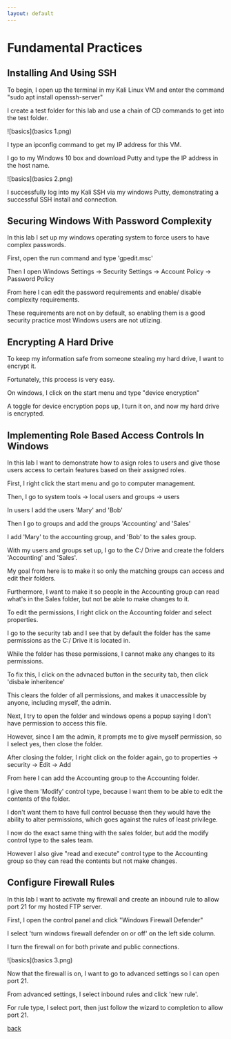 ```yaml
---
layout: default
---
```


# Fundamental Practices

## Installing And Using SSH

To begin, I open up the terminal in my Kali Linux VM and enter the command "sudo apt install openssh-server"

I create a test folder for this lab and use a chain of CD commands to get into the test folder.

![basics](basics 1.png)

I type an ipconfig command to get my IP address for this VM.

I go to my Windows 10 box and download Putty and type the IP address in the host name.

![basics](basics 2.png)

I successfully log into my Kali SSH via my windows Putty, demonstrating a successful SSH install and connection.


## Securing Windows With Password Complexity

In this lab I set up my windows operating system to force users to have complex passwords.

First, open the run command and type 'gpedit.msc'

Then I open Windows Settings -> Security Settings -> Account Policy -> Password Policy

From here I can edit the password requirements and enable/ disable complexity requirements.

These requirements are not on by default, so enabling them is a good security practice most Windows users are not utlizing.


## Encrypting A Hard Drive

To keep my information safe from someone stealing my hard drive, I want to encrypt it.

Fortunately, this process is very easy.

On windows, I click on the start menu and type "device encryption"

A toggle for device encryption pops up, I turn it on, and now my hard drive is encrypted.


## Implementing Role Based Access Controls In Windows

In this lab I want to demonstrate how to asign roles to users and give those users access to certain features based on their assigned roles.

First, I right click the start menu and go to computer management.

Then, I go to system tools -> local users and groups -> users

In users I add the users 'Mary' and 'Bob'

Then I go to groups and add the groups 'Accounting' and 'Sales'

I add 'Mary' to the accounting group, and 'Bob' to the sales group.

With my users and groups set up, I go to the C:/ Drive and create the folders 'Accounting' and 'Sales'.

My goal from here is to make it so only the matching groups can access and edit their folders.

Furthermore, I want to make it so people in the Accounting group can read what's in the Sales folder, but not be able to make changes to it.

To edit the permissions, I right click on the Accounting folder and select properties.

I go to the security tab and I see that by default the folder has the same permissions as the C:/ Drive it is located in.

While the folder has these permissions, I cannot make any changes to its permissions. 

To fix this, I click on the advnaced button in the security tab, then click 'disbale inheritence'

This clears the folder of all permissions, and makes it unaccessible by anyone, including myself, the admin.

Next, I try to open the folder and windows opens a popup saying I don't have permission to access this file.

However, since I am the admin, it prompts me to give myself permission, so I select yes, then close the folder.

After closing the folder, I right click on the folder again, go to properties -> security -> Edit -> Add

From here I can add the Accounting group to the Accounting folder.

I give them 'Modify' control type, because I want them to be able to edit the contents of the folder.

I don't want them to have full control becuase then they would have the ability to alter permissions, which goes against the rules of least privilege.

I now do the exact same thing with the sales folder, but add the modify control type to the sales team.

However I also give "read and execute" control type to the Accounting group so they can read the contents but not make changes.


## Configure Firewall Rules

In this lab I want to activate my firewall and create an inbound rule to allow port 21 for my hosted FTP server.

First, I open the control panel and click "Windows Firewall Defender"

I select 'turn windows firewall defender on or off' on the left side column.

I turn the firewall on for both private and public connections.

![basics](basics 3.png)

Now that the firewall is on, I want to go to advanced settings so I can open port 21.

From advanced settings, I select inbound rules and click 'new rule'.

For rule type, I select port, then just follow the wizard to completion to allow port 21.

[back](./)
